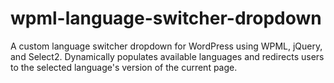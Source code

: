 # wpml-language-switcher-dropdown
A custom language switcher dropdown for WordPress using WPML, jQuery, and Select2. Dynamically populates available languages and redirects users to the selected language's version of the current page.
